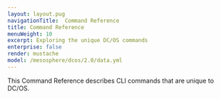 ```yaml
---
layout: layout.pug
navigationTitle:  Command Reference
title: Command Reference
menuWeight: 10
excerpt: Exploring the unique DC/OS commands
enterprise: false
render: mustache
model: /mesosphere/dcos/2.0/data.yml
---
```


This Command Reference describes CLI commands that are unique to DC/OS.
